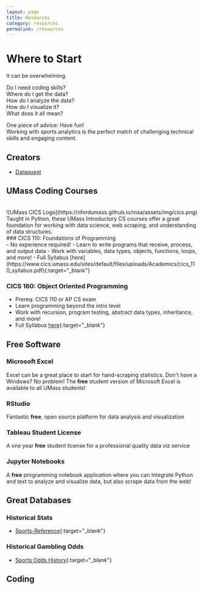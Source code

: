 ```yaml
---
layout: page
title: Resources
category: resources
permalink: /resources
---
```

<!-- TODO image of coding? -->

# Where to Start
It can be overwhelming.  <br>

Do I need coding skills?  <br>
Where do I get the data?  <br>
How do I analyze the data? <br>
How do I visualize it?  <br>
What does it all mean?

One piece of advice: Have fun!  <br>
Working with sports analytics is the perfect match of challenging technical skills and engaging content.

## Creators
<!-- TODO: add links -->
- [Dataquest]()


<!-- TODO: research these classes -->
<!-- TODO send to CICS to write these blurbs for me? -->
## UMass Coding Courses
<br>
<!-- TODO may not need this image -->
![UMass CICS Logo](https://nfordumass.github.io/msa/assets/img/cics.png) <br>
Taught in Python, these UMass Introductory CS courses offer a great foundation for working with data science, web scraping, and understanding of data structures. <br> 
### CICS 110: Foundations of Programming <br>
- No experience required!
- Learn to write programs that receive, process, and output data
- Work with variables, data types, objects, functions, loops, and more!
- Full Syllabus [here](https://www.cics.umass.edu/sites/default/files/uploads/Academics/cics_110_syllabus.pdf){:target="_blank"}

### CICS 160: Object Oriented Programming 
- Prereq: CICS 110 or AP CS exam
- Learn programming beyond the intro level
- Work with recursion, program testing, abstract data types, inheritance, and more!
- Full Syllabus [here](https://www.cics.umass.edu/sites/default/files/uploads/Academics/cics_160_syllabus.pdf){:target="_blank"}

<!-- TODO: books, twitter accounts -->

## Free Software
<!-- TODO add Tableau image -->

### Microsoft Excel
Excel can be a great place to start for hand-scraping statistics.
Don't have a Windows? No problem!
The **free** student version of Microsoft Excel is available to all UMass students!

<!-- TODO image of RStudio files -->
### RStudio
Fantastic **free**, open source platform for data analysis and visualization

### Tableau Student License
A one year **free** student license for a professional quality data viz service 

### Jupyter Notebooks
A **free** programming notebook application where you can integrate Python and text to analyze and visualize data, but also scrape data from the web!


## Great Databases
<!-- TODO maybe frame around use-cases: static stats? odds? -->
### Historical Stats
- [Sports-Reference](https://www.sports-reference.com/?utm_source=bbr&utm_medium=sr_xsite&utm_campaign=2023_01_srnav){:target="_blank"}

<!-- TODO configure links to automatically send out -->
### Historical Gambling Odds
- [Sports Odds History](https://www.sportsoddshistory.com/){:target="_blank"}

## Coding 
